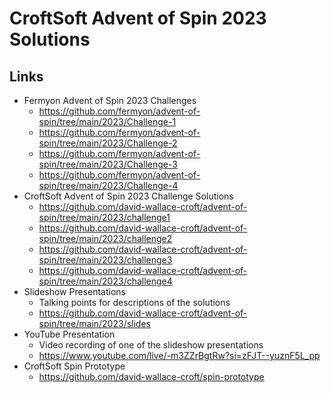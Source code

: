 # CroftSoft Advent of Spin 2023 Solutions

## Links

- Fermyon Advent of Spin 2023 Challenges
  - https://github.com/fermyon/advent-of-spin/tree/main/2023/Challenge-1
  - https://github.com/fermyon/advent-of-spin/tree/main/2023/Challenge-2
  - https://github.com/fermyon/advent-of-spin/tree/main/2023/Challenge-3
  - https://github.com/fermyon/advent-of-spin/tree/main/2023/Challenge-4
- CroftSoft Advent of Spin 2023 Challenge Solutions
  - https://github.com/david-wallace-croft/advent-of-spin/tree/main/2023/challenge1
  - https://github.com/david-wallace-croft/advent-of-spin/tree/main/2023/challenge2
  - https://github.com/david-wallace-croft/advent-of-spin/tree/main/2023/challenge3
  - https://github.com/david-wallace-croft/advent-of-spin/tree/main/2023/challenge4
- Slideshow Presentations
  - Talking points for descriptions of the solutions
  - https://github.com/david-wallace-croft/advent-of-spin/tree/main/2023/slides
- YouTube Presentation
  - Video recording of one of the slideshow presentations
  - https://www.youtube.com/live/-m3ZZrBgtRw?si=zFJT--yuznF5L_pp
- CroftSoft Spin Prototype
  - https://github.com/david-wallace-croft/spin-prototype
